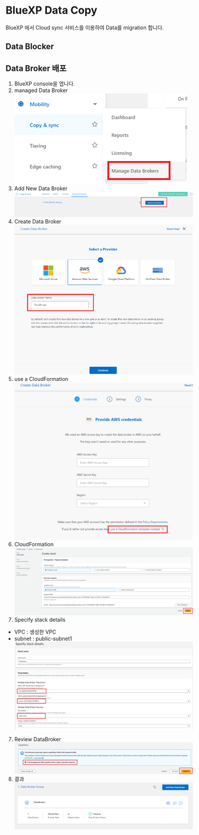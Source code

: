 # BlueXP Data Copy
BlueXP 에서 Cloud sync 서비스를 이용하여 Data를 migration 합니다.

## Data Blocker
## Data Broker 배포
1. BlueXP console을 엽니다.
2. managed Data Broker </br>
![Alt text](./Images/Create_Data_Broker-0.png)
3. Add New Data Broker </br>
![Alt text](./Images/Create_Data_Broker-1.png)
3. Create Data Broker </br>
![Alt text](./Images/Create_Data_Broker-2.png)
4. use a CloudFormation </br>
![Alt text](./Images/Create_Data_Broker-3.png)
5. CloudFormation </br>
![Alt text](./Images/Create_Data_Broker-4.png)</br>
6. Specify stack details
- VPC : 생성한 VPC
- subnet : public-subnet1
![Alt text](./Images/Create_Data_Broker-5.png)
7. Review DataBroker
![Alt text](./Images/Create_Data_Broker-6.png)
8. 결과
![Alt text](./Images/Create_Data_Broker-7.png)
# 

